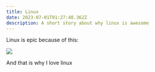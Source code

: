 ```yaml
---
title: Linux
date: 2023-07-01T01:27:48.362Z
description: A short story about why linux is awesome
---
```

Linux is epic because of this:

![](/img/linux-icon-10.jpg)

And that is why I love linux